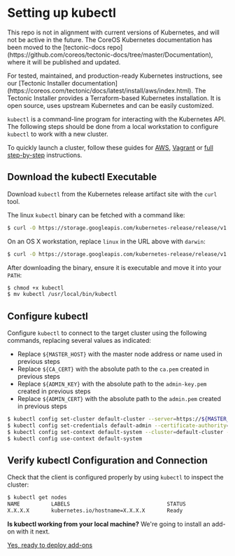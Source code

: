 # Setting up kubectl

<div class="k8s-on-tectonic">
<p class="k8s-on-tectonic-description">This repo is not in alignment with current versions of Kubernetes, and will not be active in the future. The CoreOS Kubernetes documentation has been moved to the [tectonic-docs repo](https://github.com/coreos/tectonic-docs/tree/master/Documentation), where it will be published and updated.</p>

<p class="k8s-on-tectonic-description">For tested, maintained, and production-ready Kubernetes instructions, see our [Tectonic Installer documentation](https://coreos.com/tectonic/docs/latest/install/aws/index.html). The Tectonic Installer provides a Terraform-based Kubernetes installation. It is open source, uses upstream Kubernetes and can be easily customized.</p>
</div>

`kubectl` is a command-line program for interacting with the Kubernetes API. The following steps should be done from a local workstation to configure `kubectl` to work with a new cluster.

To quickly launch a cluster, follow these guides for [AWS][kube-aws], [Vagrant][vagrant-multi] or [full step-by-step][manual] instructions.

[kube-aws]: https://github.com/coreos/kube-aws/blob/master/README.md
[vagrant-multi]: kubernetes-on-vagrant-single.md
[manual]: getting-started.md

## Download the kubectl Executable

Download `kubectl` from the Kubernetes release artifact site with the `curl` tool.

The linux `kubectl` binary can be fetched with a command like:

```sh
$ curl -O https://storage.googleapis.com/kubernetes-release/release/v1.5.4/bin/linux/amd64/kubectl
```

On an OS X workstation, replace `linux` in the URL above with `darwin`:

```sh
$ curl -O https://storage.googleapis.com/kubernetes-release/release/v1.5.4/bin/darwin/amd64/kubectl
```

After downloading the binary, ensure it is executable and move it into your `PATH`:

```sh
$ chmod +x kubectl
$ mv kubectl /usr/local/bin/kubectl
```

## Configure kubectl

Configure `kubectl` to connect to the target cluster using the following commands, replacing several values as indicated:

* Replace `${MASTER_HOST}` with the master node address or name used in previous steps
* Replace `${CA_CERT}` with the absolute path to the `ca.pem` created in previous steps
* Replace `${ADMIN_KEY}` with the absolute path to the `admin-key.pem` created in previous steps
* Replace `${ADMIN_CERT}` with the absolute path to the `admin.pem` created in previous steps

```sh
$ kubectl config set-cluster default-cluster --server=https://${MASTER_HOST} --certificate-authority=${CA_CERT}
$ kubectl config set-credentials default-admin --certificate-authority=${CA_CERT} --client-key=${ADMIN_KEY} --client-certificate=${ADMIN_CERT}
$ kubectl config set-context default-system --cluster=default-cluster --user=default-admin
$ kubectl config use-context default-system
```

## Verify kubectl Configuration and Connection

Check that the client is configured properly by using `kubectl` to inspect the cluster:

```sh
$ kubectl get nodes
NAME          LABELS                               STATUS
X.X.X.X       kubernetes.io/hostname=X.X.X.X       Ready
```

<div class="co-m-docs-next-step">
  <p><strong>Is kubectl working from your local machine?</strong> We're going to install an add-on with it next.</p>
  <a href="deploy-addons.md" class="btn btn-primary btn-icon-right" data-category="Docs Next" data-event="Kubernetes: Addons">Yes, ready to deploy add-ons</a>
</div>
